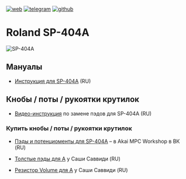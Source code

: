 [![web](https://img.shields.io/badge/web-sp404.ru-blue?style=flat&logo=web)](https://sp404.ru/)
[![telegram](https://img.shields.io/badge/telegram-sp404community-blue?style=flat&logo=telegram)](https://t.me/sp404community)
[![github](https://img.shields.io/badge/github-sp404community.github.io-blue?style=flat&logo=github)](https://github.com/sp404community/sp404community.github.io)

# Roland SP-404A

![SP-404A](https://static.roland.com/assets/images/products/main/sp-404a_main.jpg)

## Мануалы

- [Инструкция для SP-404A](https://drive.google.com/file/d/1CJqo5LH0GRB7sdrO4Kuw1K5KOwbOjxzU/view?usp=drive_link) (RU)

## Кнобы / поты / рукоятки крутилок

- [Видео-инструкция](https://youtu.be/Q6Aoy7XFMPM?si=-2ls5kDz8p-K8FQ1)  по замене пэдов для SP-404A (RU)

### Купить кнобы / поты / рукоятки крутилок

- [Пэды и потенциоменты для SP-404A](https://vk.com/akai_mpc_workshop) – в Akai MPC Workshop в ВК (RU)

- [Толстые пэды для A](https://vk.com/market-34561461?w=product-34561461_2510961%2Fquery) у Саши Саввиди (RU)
- [Резистор Volume для A](https://vk.com/market-34561461?w=product-34561461_2434720%2Fquery) у Саши Саввиди (RU)
